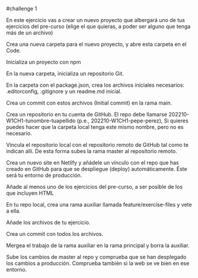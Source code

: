 #challenge 1

En este ejercicio vas a crear un nuevo proyecto que albergará uno de tus ejercicios del pre-curso (elige el que quieras, a poder ser alguno que tenga más de un archivo)

Crea una nueva carpeta para el nuevo proyecto, y abre esta carpeta en el Code.

Inicializa un proyecto con npm

En la nueva carpeta, inicializa un repositorio Git.

En la carpeta con el package.json, crea los archivos iniciales necesarios: .editorconfig, .gitignore y un readme.md inicial.

Crea un commit con estos archivos (Initial commit) en la rama main.

Crea un repositorio en tu cuenta de GitHub. El repo debe llamarse 202210-W1CH1-tunombre-tuapellido (p.e., 202210-W1CH1-pepe-perez), Si quieres puedes hacer que la carpeta local tenga este mismo nombre, pero no es necesario.

Vincula el repositorio local con el repositorio remoto de GitHub tal como te indican allí. De esta forma subes la rama master al repositorio remoto.

Crea un nuevo site en Netlify y añádele un vínculo con el repo que has creado en GitHub para que se despliegue (deploy) automáticamente. Éste será tu entorno de producción.

Añade al menos uno de los ejercicios del pre-curso, a ser posible de los que incluyen HTML

En tu repo local, crea una rama auxiliar llamada feature/exercise-files y vete a ella.

Añade los archivos de tu ejercicio.

Crea un commit con todos los archivos.

Mergea el trabajo de la rama auxiliar en la rama principal y borra la auxiliar.

Sube los cambios de master al repo y comprueba que se han desplegado los cambios a producción. Comprueba también si la web se ve bien en ese entorno.
